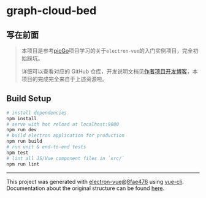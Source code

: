 # graph-cloud-bed

## 写在前面

> 本项目是参考[picGo](https://github.com/Molunerfinn/PicGo)项目学习的关于`electron-vue`的入门实例项目，完全初始踩坑。
>
> 详细可以查看对应的 GitHub 仓库，开发说明文档见[作者项目开发博客](https://molunerfinn.com/tags/Electron-vue/)，本项目的完成完全来自于上述资源啦。

## Build Setup

```bash
# install dependencies
npm install
# serve with hot reload at localhost:9080
npm run dev
# build electron application for production
npm run build
# run unit & end-to-end tests
npm test
# lint all JS/Vue component files in `src/`
npm run lint
```

---

This project was generated with [electron-vue](https://github.com/SimulatedGREG/electron-vue)@[8fae476](https://github.com/SimulatedGREG/electron-vue/tree/8fae4763e9d225d3691b627e83b9e09b56f6c935) using [vue-cli](https://github.com/vuejs/vue-cli). Documentation about the original structure can be found [here](https://simulatedgreg.gitbooks.io/electron-vue/content/index.html).
